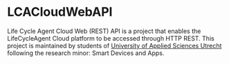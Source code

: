# LCACloudWebAPI
Life Cycle Agent Cloud Web (REST) API is a project that enables the LifeCycleAgent Cloud platform to be accessed through HTTP REST. This project is maintained by students of [University of Applied Sciences Utrecht](https://www.hu.nl) following the research minor: Smart Devices and Apps.
